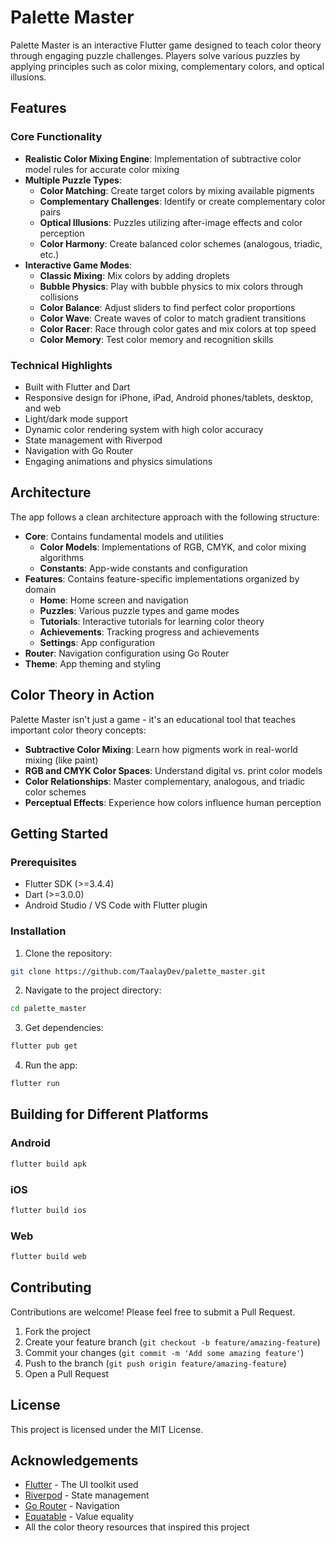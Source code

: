 # Palette Master

Palette Master is an interactive Flutter game designed to teach color theory through engaging puzzle challenges. Players solve various puzzles by applying principles such as color mixing, complementary colors, and optical illusions.

## Features

### Core Functionality

- **Realistic Color Mixing Engine**: Implementation of subtractive color model rules for accurate color mixing
- **Multiple Puzzle Types**:
  - **Color Matching**: Create target colors by mixing available pigments
  - **Complementary Challenges**: Identify or create complementary color pairs
  - **Optical Illusions**: Puzzles utilizing after-image effects and color perception
  - **Color Harmony**: Create balanced color schemes (analogous, triadic, etc.)
- **Interactive Game Modes**:
  - **Classic Mixing**: Mix colors by adding droplets
  - **Bubble Physics**: Play with bubble physics to mix colors through collisions
  - **Color Balance**: Adjust sliders to find perfect color proportions
  - **Color Wave**: Create waves of color to match gradient transitions
  - **Color Racer**: Race through color gates and mix colors at top speed
  - **Color Memory**: Test color memory and recognition skills

### Technical Highlights

- Built with Flutter and Dart
- Responsive design for iPhone, iPad, Android phones/tablets, desktop, and web
- Light/dark mode support
- Dynamic color rendering system with high color accuracy
- State management with Riverpod
- Navigation with Go Router
- Engaging animations and physics simulations

## Architecture

The app follows a clean architecture approach with the following structure:

- **Core**: Contains fundamental models and utilities
  - **Color Models**: Implementations of RGB, CMYK, and color mixing algorithms
  - **Constants**: App-wide constants and configuration
- **Features**: Contains feature-specific implementations organized by domain
  - **Home**: Home screen and navigation
  - **Puzzles**: Various puzzle types and game modes
  - **Tutorials**: Interactive tutorials for learning color theory
  - **Achievements**: Tracking progress and achievements
  - **Settings**: App configuration
- **Router**: Navigation configuration using Go Router
- **Theme**: App theming and styling

## Color Theory in Action

Palette Master isn't just a game - it's an educational tool that teaches important color theory concepts:

- **Subtractive Color Mixing**: Learn how pigments work in real-world mixing (like paint)
- **RGB and CMYK Color Spaces**: Understand digital vs. print color models
- **Color Relationships**: Master complementary, analogous, and triadic color schemes
- **Perceptual Effects**: Experience how colors influence human perception

## Getting Started

### Prerequisites

- Flutter SDK (>=3.4.4)
- Dart (>=3.0.0)
- Android Studio / VS Code with Flutter plugin

### Installation

1. Clone the repository:
```bash
git clone https://github.com/TaalayDev/palette_master.git
```

2. Navigate to the project directory:
```bash
cd palette_master
```

3. Get dependencies:
```bash
flutter pub get
```

4. Run the app:
```bash
flutter run
```

## Building for Different Platforms

### Android
```bash
flutter build apk
```

### iOS
```bash
flutter build ios
```

### Web
```bash
flutter build web
```

## Contributing

Contributions are welcome! Please feel free to submit a Pull Request.

1. Fork the project
2. Create your feature branch (`git checkout -b feature/amazing-feature`)
3. Commit your changes (`git commit -m 'Add some amazing feature'`)
4. Push to the branch (`git push origin feature/amazing-feature`)
5. Open a Pull Request

## License

This project is licensed under the MIT License.

## Acknowledgements

- [Flutter](https://flutter.dev) - The UI toolkit used
- [Riverpod](https://riverpod.dev) - State management
- [Go Router](https://gorouter.dev) - Navigation
- [Equatable](https://pub.dev/packages/equatable) - Value equality
- All the color theory resources that inspired this project